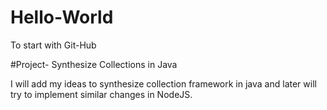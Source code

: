 # Hello-World
To start with Git-Hub

#Project- Synthesize Collections in Java

I will add my ideas to synthesize collection framework in java and later will try to implement similar changes in NodeJS. 
